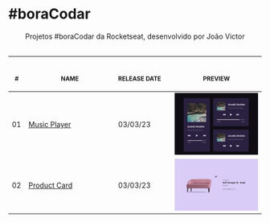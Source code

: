 # #boraCodar

<p align="center">
    Projetos #boraCodar da Rocketseat, desenvolvido por João Victor <br>
    <br><table>
    <thead>
        <tr>
            <th align="center">
                <img width="20" height="1"> 
                <p>
                    <small>#</small>
                </p>
            </th>
            <th align="center">
                <img width="300" height="1"> 
                <p> 
                    <small>
                        NAME
                    </small>
                </p>
            </th>
            <th align="left">
                <img width="140" height="1">
                <p align="left"> 
                    <small>
                    RELEASE DATE
                    </small>
                </p>
            </th>
            <th align="center">
                <img width="201" height="1">
                <p align="center"> 
                    <small>
                    PREVIEW
                    </small>
                </p>
            </th>
        </tr>
    </thead>
    <tbody>
        <tr>
            <td>01</td>
            <td><a href="01 - music-player">Music Player </a></td>
            <td>03/03/23</td>
            <td align="center">
            <a href="01 - music-player"><img width="300px" src="01 - music-player/.github/preview.png" /></a></td>
        </tr>
        <tr>
            <td>02</td>
            <td><a href="02 - product-card">Product Card</a></td>
            <td>03/03/23</td>
            <td align="center"><a href="02 - product-card"><img width="300px" src="02 - product-card/.github/preview.png" /></a></td>
        </tr>
    </tbody>
</table></p>
